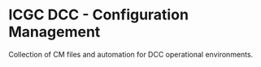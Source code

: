 # ICGC DCC - Configuration Management

Collection of CM files and automation for DCC operational environments.
